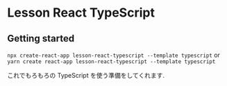 # Lesson React TypeScript

## Getting started

`npx create-react-app lesson-react-typescript --template typescript`
or
`yarn create react-app lesson-react-typescript --template typescript`

これでもろもろの TypeScript を使う準備をしてくれます.
